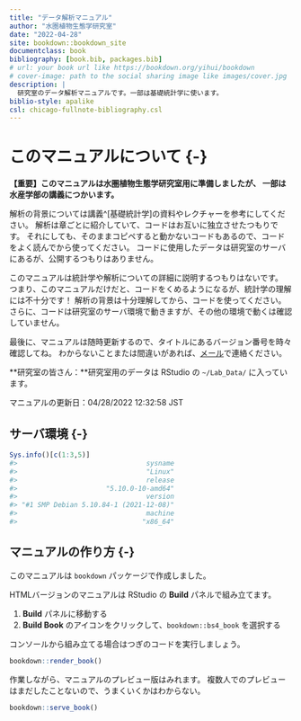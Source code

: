 ```yaml
--- 
title: "データ解析マニュアル"
author: "水圏植物生態学研究室"
date: "2022-04-28"
site: bookdown::bookdown_site
documentclass: book
bibliography: [book.bib, packages.bib]
# url: your book url like https://bookdown.org/yihui/bookdown
# cover-image: path to the social sharing image like images/cover.jpg
description: |
  研究室のデータ解析マニュアルです。一部は基礎統計学に使います。
biblio-style: apalike
csl: chicago-fullnote-bibliography.csl
---
```


# このマニュアルについて {-}

**【重要】このマニュアルは水圏植物生態学研究室用に準備しましたが、
一部は水産学部の講義につかいます。**

解析の背景については講義^[基礎統計学]の資料やレクチャーを参考にしてください。
解析は章ごとに紹介していて、コードはお互いに独立させたつもりです。
それにしても、そのままコピペすると動かないコードもあるので、コードをよく読んでから使ってください。
コードに使用したデータは研究室のサーバにあるが、公開するつもりはありません。

このマニュアルは統計学や解析についての詳細に説明するつもりはないです。
つまり、このマニュアルだけだと、コードをくめるようになるが、統計学の理解には不十分です！
解析の背景は十分理解してから、コードを使ってください。
さらに、コードは研究室のサーバ環境で動きますが、その他の環境で動くは確認していません。

最後に、マニュアルは随時更新するので、タイトルにあるバージョン番号を時々確認してね。
わからないことまたは間違いがあれば、[メール](greg@nagasaki-u.ac.jp)で連絡ください。 

**研究室の皆さん：**研究室用のデータは RStudio の `~/Lab_Data/` に入っています。

マニュアルの更新日：04/28/2022 12:32:58 JST

## サーバ環境 {-}


```r
Sys.info()[c(1:3,5)]
#>                                sysname 
#>                                "Linux" 
#>                                release 
#>                      "5.10.0-10-amd64" 
#>                                version 
#> "#1 SMP Debian 5.10.84-1 (2021-12-08)" 
#>                                machine 
#>                               "x86_64"
```

## マニュアルの作り方 {-}

このマニュアルは `bookdown` パッケージで作成しました。

HTMLバージョンのマニュアルは RStudio の **Build** パネルで組み立てます。

1. **Build** パネルに移動する
2. **Build Book** のアイコンをクリックして、`bookdown::bs4_book` を選択する

コンソールから組み立てる場合はつぎのコードを実行しましょう。


```r
bookdown::render_book()

```

作業しながら、マニュアルのプレビュー版はみれます。
複数人でのプレビューはまだしたことないので、うまくいくかはわからない。


```r
bookdown::serve_book()
```

